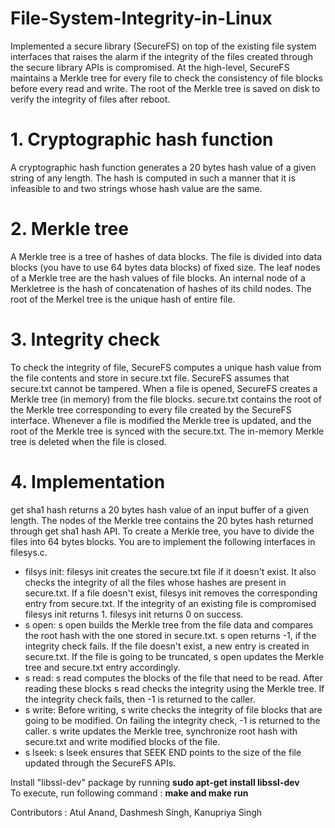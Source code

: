 # File-System-Integrity-in-Linux
Implemented a secure library (SecureFS) on top of the existing file system interfaces that raises the alarm if the integrity of the files created through the secure library APIs is compromised. At the high-level, SecureFS maintains a Merkle tree for every file to check the consistency of file blocks before every read and write. The root of the Merkle tree is saved on disk to verify the integrity of files after reboot.

# 1. Cryptographic hash function
A cryptographic hash function generates a 20 bytes hash value of a given string of any length. The hash is computed in such a manner that it is infeasible to and two strings whose hash value are the same.

# 2. Merkle tree
A Merkle tree is a tree of hashes of data blocks. The file is divided into data blocks (you have to use 64 bytes data blocks) of fixed size. The leaf nodes of a Merkle tree are the hash values of file blocks. An internal node of a Merkletree is the hash of concatenation of hashes of its child nodes. The root of the Merkel tree is the unique hash of entire file.

# 3. Integrity check
To check the integrity of file, SecureFS computes a unique hash value from the file contents and store in secure.txt file. SecureFS assumes that secure.txt cannot be tampered. When a file is opened, SecureFS creates a Merkle tree (in memory) from the file blocks. secure.txt contains the root of the Merkle tree corresponding to every file created by the SecureFS interface. Whenever a file is modified the Merkle tree is updated, and the root of the Merkle tree is synced with the secure.txt. The in-memory Merkle tree is deleted when the file is closed.

# 4. Implementation
get sha1 hash returns a 20 bytes hash value of an input buffer of a given length. The nodes of the Merkle tree contains the 20 bytes hash returned through get sha1 hash API. To create a Merkle tree, you have to divide the files into 64 bytes blocks. You are to implement the following interfaces in filesys.c.
* filsys init: filesys init creates the secure.txt file if it doesn't exist. It also checks the integrity of all the files whose hashes are present in secure.txt. If a file doesn't exist, filesys init removes the corresponding entry from secure.txt. If the integrity of an existing file is compromised filesys init returns 1. filesys init returns 0 on success.
* s open: s open builds the Merkle tree from the file data and compares the root hash with the one stored in secure.txt. s open returns -1, if the integrity check fails. If the file doesn't exist, a new entry is created in secure.txt. If the file is going to be truncated, s open updates the Merkle tree and secure.txt entry accordingly.
* s read: s read computes the blocks of the file that need to be read. After reading these blocks s read checks the integrity using the Merkle tree. If the integrity check fails, then -1 is returned to the caller.
* s write: Before writing, s write checks the integrity of file blocks that are going to be modified. On failing the integrity check, -1 is returned to the caller. s write updates the Merkle tree, synchronize root hash with
secure.txt and write modified blocks of the file.
* s lseek: s lseek ensures that SEEK END points to the size of the file updated through the SecureFS APIs.


Install "libssl-dev" package by running **sudo apt-get install libssl-dev** <br/>
To execute, run following command : **make and make run**

Contributors : Atul Anand, Dashmesh Singh, Kanupriya Singh
